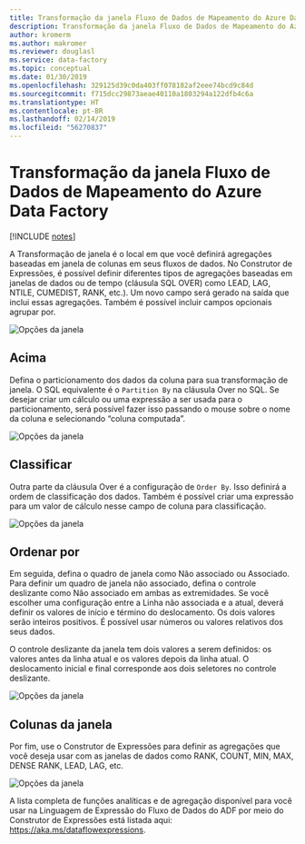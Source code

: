 ```yaml
---
title: Transformação da janela Fluxo de Dados de Mapeamento do Azure Data Factory
description: Transformação da janela Fluxo de Dados de Mapeamento do Azure Data Factory
author: kromerm
ms.author: makromer
ms.reviewer: douglasl
ms.service: data-factory
ms.topic: conceptual
ms.date: 01/30/2019
ms.openlocfilehash: 329125d39c0da403ff078182af2eee74bcd9c84d
ms.sourcegitcommit: f715dcc29873aeae40110a1803294a122dfb4c6a
ms.translationtype: HT
ms.contentlocale: pt-BR
ms.lasthandoff: 02/14/2019
ms.locfileid: "56270837"
---
```

# <a name="azure-data-factory-mapping-data-flow-window-transformation"></a>Transformação da janela Fluxo de Dados de Mapeamento do Azure Data Factory

[!INCLUDE [notes](../../includes/data-factory-data-flow-preview.md)]

A Transformação de janela é o local em que você definirá agregações baseadas em janela de colunas em seus fluxos de dados. No Construtor de Expressões, é possível definir diferentes tipos de agregações baseadas em janelas de dados ou de tempo (cláusula SQL OVER) como LEAD, LAG, NTILE, CUMEDIST, RANK, etc.). Um novo campo será gerado na saída que inclui essas agregações. Também é possível incluir campos opcionais agrupar por.

![Opções da janela](media/data-flow/windows1.png "janelas 1")

## <a name="over"></a>Acima
Defina o particionamento dos dados da coluna para sua transformação de janela. O SQL equivalente é o ```Partition By``` na cláusula Over no SQL. Se desejar criar um cálculo ou uma expressão a ser usada para o particionamento, será possível fazer isso passando o mouse sobre o nome da coluna e selecionando “coluna computada”.

![Opções da janela](media/data-flow/windows4.png "janelas 4")

## <a name="sort"></a>Classificar
Outra parte da cláusula Over é a configuração de ```Order By```. Isso definirá a ordem de classificação dos dados. Também é possível criar uma expressão para um valor de cálculo nesse campo de coluna para classificação.

![Opções da janela](media/data-flow/windows5.png "janelas 5")

## <a name="range-by"></a>Ordenar por
Em seguida, defina o quadro de janela como Não associado ou Associado. Para definir um quadro de janela não associado, defina o controle deslizante como Não associado em ambas as extremidades. Se você escolher uma configuração entre a Linha não associada e a atual, deverá definir os valores de início e término do deslocamento. Os dois valores serão inteiros positivos. É possível usar números ou valores relativos dos seus dados.

O controle deslizante da janela tem dois valores a serem definidos: os valores antes da linha atual e os valores depois da linha atual. O deslocamento inicial e final corresponde aos dois seletores no controle deslizante.

![Opções da janela](media/data-flow/windows6.png "janelas 6")

## <a name="window-columns"></a>Colunas da janela
Por fim, use o Construtor de Expressões para definir as agregações que você deseja usar com as janelas de dados como RANK, COUNT, MIN, MAX, DENSE RANK, LEAD, LAG, etc.

![Opções da janela](media/data-flow/windows7.png "janelas 7")

A lista completa de funções analíticas e de agregação disponível para você usar na Linguagem de Expressão do Fluxo de Dados do ADF por meio do Construtor de Expressões está listada aqui: https://aka.ms/dataflowexpressions.


